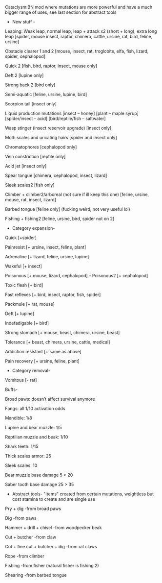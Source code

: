 Cataclysm:BN mod where mutations are more powerful and have a much bigger range of uses, see last section for abstract tools

- New stuff - 

Leaping: Weak leap, normal leap, leap + attack x2 (short + long), extra long leap [spider, mouse insect, raptor, chimera, cattle, ursine, rat, bird, feline, ursine]

Obstacle clearer 1 and 2 [mouse, insect, rat, troglobite, elfa, fish, lizard, spider, cephalopod]

Quick 2 [fish, bird, raptor, insect, mouse only]

Deft 2 [lupine only]

Strong back 2 [bird only]

Semi-aquatic [feline, ursine, lupine, bird]

Scorpion tail [insect only]

Liquid production mutations [insect – honey] [plant – maple syrup] [spider/insect – acid] [bird/reptile/fish – saltwater] 

Wasp stinger (insect reservoir upgrade) [insect only]

Moth scales and uricating hairs [spider and insect only]

Chromatophores [cephalopod only]

Vein constriction [reptile only]

Acid jet [insect only]

Spear tongue [chimera, cephalopod, insect, lizard]

Sleek scales2 [fish only]

Climber + climber2/arboreal (not sure if ill keep this one) [feline, ursine, mouse, rat, insect, lizard]

Barbed tongue [feline only] (fucking weird, not very useful lol)

Fishing + fishing2 [feline, ursine, bird, spider not on 2]


- Category expansion-

Quick [+spider]

Painresist [+ ursine, insect, feline, plant]

Adrenaline [+ lizard, feline, ursine, lupine]

Wakeful [+ insect]

Poisonous [+ mouse, lizard, cephalopod] – Poisonous2 [+ cephalopod]

Toxic flesh [+ bird]

Fast reflexes [+ bird, insect, raptor, fish, spider]

Packmule [+ rat, mouse]

Deft [+ lupine]

Indefadigable [+ bird]

Strong stomach [+ mouse, beast, chimera, ursine, beast]

Tolerance [+ beast, chimera, ursine, cattle, medical]

Addiction resistant [+ same as above]

Pain recovery [+ ursine, feline, plant]


- Category removal-

Vomitous [- rat]

Buffs-

Broad paws: doesn’t affect survival anymore

Fangs: all 1/10 activation odds

Mandible: 1/8 

Lupine and bear muzzle: 1/5

Reptilian muzzle and beak: 1/10

Shark teeth: 1/15

Thick scales armor: 25

Sleek scales: 10

Bear muzzle base damage 5 > 20

Saber tooth base damage 25 > 35


- Abstract tools- "Items" created from certain mutations, weightless but cost stamina to create and are single use

Pry + dig -from broad paws

Dig -from paws

Hammer + drill + chisel -from woodpecker beak

Cut + butcher -from claw

Cut + fine cut + butcher + dig -from rat claws

Rope -from climber

Fishing -from fisher (natural fisher is fishing 2)

Shearing -from barbed tongue

